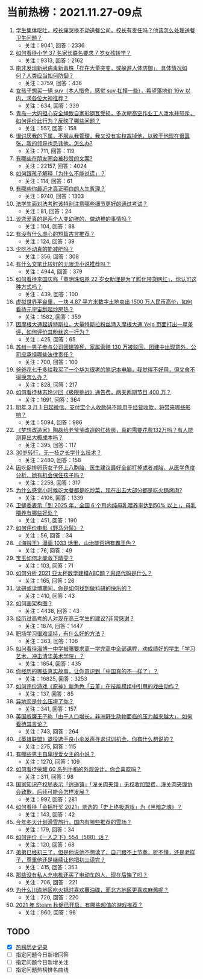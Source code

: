 # 当前热榜：2021.11.27-09点
1. [学生集体呕吐，校长痛哭换不动送餐公司，校长有责任吗？他该怎么处理送餐卫生问题？](https://www.zhihu.com/question/501638034)
    * 关注：9041, 回答：2336
2. [如何看待小学 37 名家长联名要求 7 岁女孩转学？](https://www.zhihu.com/question/492632606)
    * 关注：9313, 回答：2162
3. [南非发现新冠病毒新毒株「存在大量突变，或躲避人体防御」，具体情况如何？人类应当如何防御？](https://www.zhihu.com/question/501601977)
    * 关注：3759, 回答：436
4. [女孩子想买一辆 suv（本人惜命，感觉 suv 扛撞一些），希望落地价 16w 以内，求各位大神推荐？](https://www.zhihu.com/question/484251020)
    * 关注：634, 回答：339
5. [青岛一大妈担心安全绳致自家彩钢瓦受损，多次朝高空作业工人泼水并怒斥，如何评价此行为？反映了哪些问题？](https://www.zhihu.com/question/501694440)
    * 关注：557, 回答：158
6. [很讨厌我的下属，不服从我管理，我又没有实权裁掉他，以致于他现在很嚣张，我的领导也忌讳他，怎么办?](https://www.zhihu.com/question/35344560)
    * 关注：711, 回答：119
7. [有哪些在朋友圈会被秒赞的文案?](https://www.zhihu.com/question/408472647)
    * 关注：22157, 回答：4024
8. [如何跟孩子解释「为什么不能说谎」？](https://www.zhihu.com/question/487505792)
    * 关注：114, 回答：61
9. [有哪些你最近才真正明白的人生哲理？](https://www.zhihu.com/question/399299700)
    * 关注：9740, 回答：1303
10. [法学生面对法考时该特别注意哪些细节更好的通过考试？](https://www.zhihu.com/question/501721559)
    * 关注：81, 回答：24
11. [谈恋爱真的是两个人变幼稚的，做幼稚的事情吗？](https://www.zhihu.com/question/264295571)
    * 关注：104, 回答：88
12. [有没有什么虐心的短篇古言推荐？](https://www.zhihu.com/question/336933900)
    * 关注：124, 回答：39
13. [少吃不动真的能减肥吗？](https://www.zhihu.com/question/495234695)
    * 关注：356, 回答：308
14. [有什么文笔比较好的无限流小说推荐吗？](https://www.zhihu.com/question/54875649)
    * 关注：4944, 回答：379
15. [如何看待李国庆称「董明珠培养 22 岁女助理是为了孵化带货网红」，你认可这种方式吗？](https://www.zhihu.com/question/501336972)
    * 关注：439, 回答：100
16. [虚拟世界平台里，一块 4.87 平方米数字土地卖出 1500 万人民币高价，如何看待元宇宙刮起炒房热？](https://www.zhihu.com/question/501503416)
    * 关注：1582, 回答：359
17. [因摩根大通起诉特斯拉，大量特斯拉粉丝涌入摩根大通 Yelp 页面打出一星差评，如何评价其粉丝这一行为？](https://www.zhihu.com/question/501300015)
    * 关注：425, 回答：65
18. [苏州一男子参与公司团建猝死，家属索赔 130 万被驳回，团建中出现意外，公司应承担哪些法律责任？](https://www.zhihu.com/question/501236541)
    * 关注：700, 回答：100
19. [爸爸花七千多给我买了一个华为很老的笔记本电脑，我觉得不好用，但又舍不得换怎么办？](https://www.zhihu.com/question/415707444)
    * 关注：828, 回答：217
20. [如何看待林志玲讨回《极限挑战》通告费，两天两期节目 400 万？](https://www.zhihu.com/question/501356854)
    * 关注：1691, 回答：364
21. [明年 3 月 1 日起微信、支付宝个人收款码不能用于经营收款，将带来哪些影响？](https://www.zhihu.com/question/501704753)
    * 关注：5094, 回答：986
22. [《梦想改造家》陶磊给老爷爷改造的红砖房，真的需要花费132万吗？有人能测算出大概成本吗？](https://www.zhihu.com/question/500947998)
    * 关注：395, 回答：117
23. [30岁转行，无一技之长学什么技术？](https://www.zhihu.com/question/58076602)
    * 关注：2480, 回答：158
24. [因吃促排卵药女子怀上八胞胎，医生建议最好全部打掉或者减胎，从医学角度分析，她有机会保住孩子吗？](https://www.zhihu.com/question/501669512)
    * 关注：2258, 回答：317
25. [为什么感觉小时候吃大餐都是吃炒菜，现在出去大部分都是吃火锅烤肉?](https://www.zhihu.com/question/494546543)
    * 关注：4106, 回答：1339
26. [卫健委表示「到 2025 年，全国 6 个月内纯母乳喂养率达到50% 以上」，母乳喂养有哪些好处？](https://www.zhihu.com/question/501164962)
    * 关注：451, 回答：190
27. [如何评价电影《野马分鬃》？](https://www.zhihu.com/question/421209386)
    * 关注：56, 回答：34
28. [《海贼王》漫画 1033 话里，山治能否拥有霸王色？](https://www.zhihu.com/question/501112509)
    * 关注：76, 回答：49
29. [宝玉如何才能救下晴雯？](https://www.zhihu.com/question/397385025)
    * 关注：103, 回答：71
30. [如何分析 2021 亚太杯数学建模ABC题？思路代码是什么？](https://www.zhihu.com/question/500654919)
    * 关注：165, 回答：26
31. [读研或读博期间，你是如何找到做科研的快乐的？](https://www.zhihu.com/question/501117848)
    * 关注：410, 回答：43
32. [如何画架构图？](https://www.zhihu.com/question/27440059)
    * 关注：4438, 回答：43
33. [经历过高考的人对现在高三学生的建议?非常感谢？](https://www.zhihu.com/question/427871543)
    * 关注：1874, 回答：1447
34. [职场学习很难坚持，有什么好的方法？](https://www.zhihu.com/question/493041389)
    * 关注：363, 回答：106
35. [如何看待淄博一中学被曝要求高一学完高中全部课程，劝成绩好的学生「学习艺术，冲击清华美术学院」？](https://www.zhihu.com/question/501520341)
    * 关注：1854, 回答：435
36. [你经历的哪些真实故事，让你意识到「中国真的不一样了」？](https://www.zhihu.com/question/429896850)
    * 关注：16825, 回答：3253
37. [如何评价游戏《原神》新角色「云堇」在技能模组中引用的戏曲动作？](https://www.zhihu.com/question/501222299)
    * 关注：137, 回答：85
38. [异地恋是什么压垮了你？](https://www.zhihu.com/question/431548015)
    * 关注：341, 回答：157
39. [英国威廉王子称「由于人口增长，非洲野生动物面临的压力越来越大」，如何看待其言论？](https://www.zhihu.com/question/501356246)
    * 关注：743, 回答：264
40. [《英雄联盟》退役选手良小伞发声寻求试训机会，你有什么想说的？](https://www.zhihu.com/question/501340027)
    * 关注：275, 回答：115
41. [有哪些男主自卑很爱女主的小说？](https://www.zhihu.com/question/378608483)
    * 关注：1270, 回答：109
42. [如何看待荣耀 60 系列手机的外观设计，你会喜欢吗？](https://www.zhihu.com/question/501704952)
    * 关注：311, 回答：98
43. [国家知识产权局表示「逍遥镇」「潼关肉夹馍」无权收加盟费，潼关肉夹馍协会致歉，后续可能会怎样发展？](https://www.zhihu.com/question/501603235)
    * 关注：997, 回答：281
44. [如何看待「金摇杆奖 2021」票选的「史上终极游戏」为《黑暗之魂》？](https://www.zhihu.com/question/501187741)
    * 关注：143, 回答：42
45. [今年冬天计划滑雪旅行，国内有哪些推荐的雪场？](https://www.zhihu.com/question/499977639)
    * 关注：179, 回答：34
46. [如何评价《一人之下》554（588）话？](https://www.zhihu.com/question/501611431)
    * 关注：120, 回答：68
47. [弟弟已经初三了，但是他说他不想读了，自己跟不上节奏，听不懂，还是老样子，尊重他还是继续让他把初三读完？](https://www.zhihu.com/question/501397273)
    * 关注：415, 回答：353
48. [那些没有私人充电桩还买了电动车的人，现在后悔了吗？](https://www.zhihu.com/question/501210095)
    * 关注：706, 回答：221
49. [为什么川渝地区吃火锅时喜欢蘸油碟，而北方地区更喜欢麻酱呢？](https://www.zhihu.com/question/333401552)
    * 关注：720, 回答：220
50. [2021 年 Steam 秋促已开启，有哪些超值的游戏推荐？](https://www.zhihu.com/question/501444012)
    * 关注：960, 回答：96
## TODO
* [x] [热榜历史记录](hot_history/AllHot.md)
* [ ] 指定问题今日新增回答
* [ ] 指定问题今日新增关注
* [ ] 指定问题热榜排名曲线
